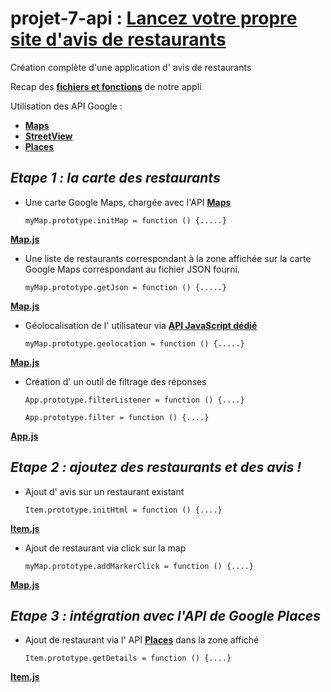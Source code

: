 # projet-7-api : [__Lancez votre propre site d'avis de restaurants__](https://openclassrooms.com/projects/lancez-votre-propre-site-d-avis-de-restaurants)

Création complète d'une application d' avis de restaurants 

Recap des  [__fichiers et fonctions__](recap_fonction_12012018.pdf) de notre appli

Utilisation des API Google : 
* [__Maps__](https://developers.google.com/maps/?hl=fr)
* [__StreetView__](https://developers.google.com/maps/documentation/streetview/?hl=fr)
* [__Places__](https://developers.google.com/places/)



## _Etape 1 : la carte des restaurants_

* Une carte Google Maps, chargée avec l'API [__Maps__](https://developers.google.com/maps/?hl=fr)
      
      myMap.prototype.initMap = function () {.....}
      
[__Map.js__](./js/Map.js)

* Une liste de restaurants correspondant à la zone affichée sur la carte Google Maps correspondant au fichier JSON fourni.

      myMap.prototype.getJson = function () {.....}
      
[__Map.js__](./js/Map.js)


* Géolocalisation de l' utilisateur via [__API JavaScript dédié__](https://developers.google.com/maps/documentation/javascript/geolocation?hl=fr)

      myMap.prototype.geolocation = function () {.....}
      
[__Map.js__](./js/Map.js) 


* Création d' un outil de filtrage des réponses

      App.prototype.filterListener = function () {....}
      
      App.prototype.filter = function () {....}
      
[__App.js__](./js/App.js) 



## _Etape 2 : ajoutez des restaurants et des avis !_

* Ajout d' avis sur un restaurant existant

      Item.prototype.initHtml = function () {....}
      
[__Item.js__](./js/Item.js) 

* Ajout de restaurant via click sur la map 

      myMap.prototype.addMarkerClick = function () {....}
      
[__Map.js__](./js/Map.js) 




## _Etape 3 : intégration avec l'API de Google Places_


* Ajout de restaurant via l' API [__Places__](https://developers.google.com/places/) dans la zone affiché

      Item.prototype.getDetails = function () {....}
      
[__Item.js__](./js/Item.js)




